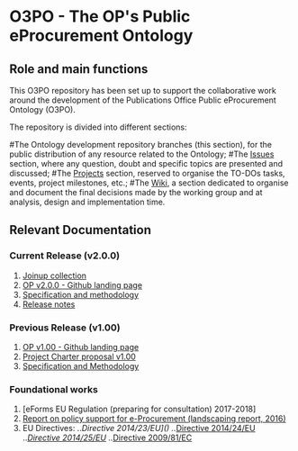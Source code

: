 # O3PO - The OP's Public eProcurement Ontology

## Role and main functions
This O3PO repository has been set up to support the collaborative work around the development of the Publications Office Public eProcurement Ontology (O3PO).

The repository is divided into different sections:

#The Ontology development repository branches (this section), for the public distribution of any resource related to the Ontology;
#The [Issues](https://github.com/eProcurement-everis/O3PO/issues) section, where any question, doubt and specific topics are presented and discussed;
#The [Projects](https://github.com/eProcurement-everis/O3PO/projects) section, reserved to organise the TO-DOs tasks, events, project milestones, etc.;
#The [Wiki](https://github.com/eProcurement-everis/O3PO/wiki), a section dedicated to organise and document the final decisions made by the working group and at analysis, design and implementation time.

## Relevant Documentation

### Current Release (v2.0.0)

1. [Joinup collection](https://joinup.ec.europa.eu/solution/eprocurement-ontology)
2. [OP v2.0.0 - Github landing page](https://github.com/eProcurement-everis/O3PO)
3. [Specification and methodology](https://eprocurement-everis.github.io/)
4. [Release notes](https://eprocurement-everis.github.io/release_notes.html)

### Previous Release (v1.00)

1. [OP v1.00 - Github landing page](https://github.com/eprocurementontology)
2. [Project Charter proposal v1.00](https://joinup.ec.europa.eu/document/d0202-project-charter-proposal-v100)
3. [Specification and Methodology](https://joinup.ec.europa.eu/sites/default/files/document/2017-08/d02.01_specification_of_the_process_and_methodology_v1.00.pdf)

### Foundational works
1. [eForms EU Regulation (preparing for consultation) 2017-2018]
2. [Report on policy support for e-Procurement (landscaping report, 2016)](https://joinup.ec.europa.eu/node/159724)
3. EU Directives:
..*Directive 2014/23/EU]()
..*[Directive 2014/24/EU]()
..*[Directive 2014/25/EU]()
..*[Directive 2009/81/EC]()


